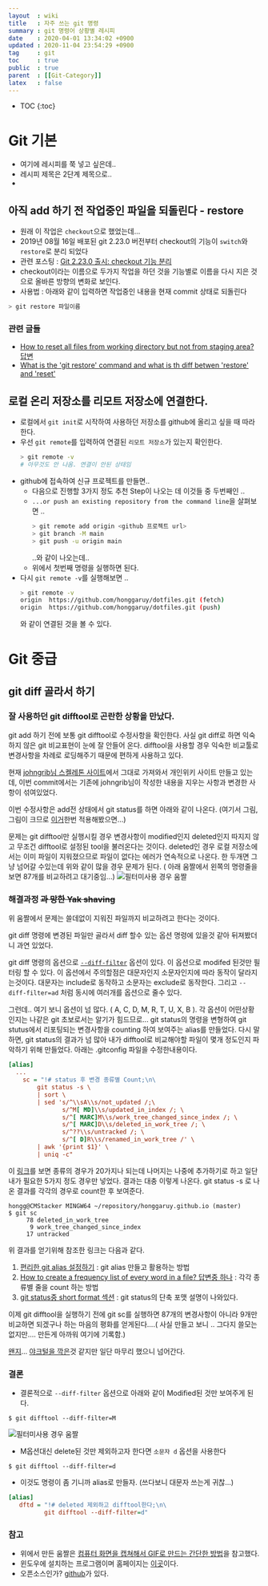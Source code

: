```yaml
---
layout  : wiki
title   : 자주 쓰는 git 명령 
summary : git 명령어 상황별 레시피 
date    : 2020-04-01 13:34:02 +0900
updated : 2020-11-04 23:54:29 +0900
tag     : git 
toc     : true
public  : true
parent  : [[Git-Category]]
latex   : false
---
```

* TOC
{:toc}

# Git 기본 

* 여기에 레시피를 쭉 넣고 싶은데..
* 레시피 제목은 2단계 제목으로..
*


## 아직 add 하기 전 작업중인 파일을 되돌린다 - restore

* 원래 이 작업은 `checkout`으로 했었는데...
* 2019년 08월 16일 배포된 git 2.23.0 버전부터 checkout의 기능이 `switch`와 `restore`로 분리 되었다
* 관련 포스팅 : [Git 2.23.0 출시: checkout 기능 분리](http://honeymon.io/tech/2019/08/30/git-2.23-release.html)
* checkout이라는 이름으로 두가지 작업을 하던 것을 기능별로 이름을 다시 지은 것으로 올바른 방향의 변화로 보인다.
* 사용법 : 아래와 같이 입력하면 작업중인 내용을 현재 commit 상태로 되돌린다
```sh
> git restore 파일이름
```

### 관련 글들

* [How to reset all files from working directory but not from staging area? 답변](https://stackoverflow.com/a/57066072/9457247)
* [What is the 'git restore' command and what is th diff betwen 'restore' and 'reset'](https://stackoverflow.com/a/58003889/9457247) 

## 로컬 온리 저장소를 리모트 저장소에 연결한다.

* 로컬에서 `git init`로 시작하여 사용하던 저장소를 github에 올리고 싶을 때 따라한다.
* 우선 `git remote`를 입력하여 연결된 `리모트 저장소`가 있는지 확인한다.
  ```sh
  > git remote -v
  # 아무것도 안 나옴. 연결이 안된 상태임
  ```
* github에 접속하여 신규 프로젝트를 만들면..
  * 다음으로 진행할 3가지 정도 추천 Step이 나오는 데 이것들 중 두번째인 ..
  * `...or push an existing repository from the command line`을 살펴보면 ..
    ```sh
    > git remote add origin <github 프로젝트 url>
    > git branch -M main
    > git push -u origin main
    ```
    ..와 같이 나오는데..
  * 위에서 첫번째 명령을 실행하면 된다.
* 다시 `git remote -v`를 실행해보면 ..
  ```sh
  > git remote -v
  origin  https://github.com/honggaruy/dotfiles.git (fetch)
  origin  https://github.com/honggaruy/dotfiles.git (push)
  ```
  와 같이 연결된 것을 볼 수 있다.

# Git 중급

## git diff 골라서 하기 

### 잘 사용하던 git difftool로 곤란한 상황을 만났다.
 
git add 하기 전에 보통 git difftool로 수정사항을 확인한다. 사실 git diff로 하면 익숙하지 않은 git 비교표현이 눈에 잘 안들어 온다. difftool을 사용할 경우 익숙한 비교툴로 변경사항을 차례로 로딩해주기 때문에 편하게 사용하고 있다. 

현재 [johngrib님 스켈레톤 사이트](https://github.com/johngrib/johngrib-jekyll-skeleton)에서 그대로 가져와서 개인위키 사이트 만들고 있는데, 이번 commit에서는 기존에 johngrib님이 작성한 내용을 지우는 사항과 변경한 사항이 섞여있었다.

이번 수정사항은 add전 상태에서 git status를 하면 아래와 같이 나온다. (여기서 그림, 그림이 크므로 [이거](https://imyeonn.github.io/blog/blog/206/)한번 적용해봤으면...)

문제는 git difftool만 실행시킬 경우 변경사항이 modified인지 deleted인지 따지지 않고 무조건  difftool로 설정된 tool을 불러온다는 것이다. deleted인 경우 로컬 저장소에서는 이미 파일이 지워졌으므로 파일이 없다는 에러가 연속적으로 나온다. 한 두개면 그냥 넘어갈 수있는데 위와 같이 많을 경우 문제가 된다. ( 아래 움짤에서 왼쪽의 명령줄을 보면  87개를 비교하려고 대기중임...) 
![필터미사용 경우 움짤]( /wiki-img/Git-Category/difftool_withoutfilter.gif )

### 해결과정 ~~과 망한 Yak shaving~~

위 움짤에서 문제는 쓸데없이 지워진 파일까지 비교하려고 한다는 것이다.

git diff 명령에 변경된 파일만 골라서 diff 할수 있는 옵션 명령에 있을것 같아 뒤져봤더니 과연 있었다.

git diff 명령의 옵션으로 [`--diff-filter`](https://git-scm.com/docs/git-diff#Documentation/git-diff.txt---diff-filterACDMRTUXB82308203) 옵션이 있다. 이 옵션으로 modifed 된것만 필터링 할 수 있다. 이 옵션에서 주의할점은 대문자인지 소문자인지에 따라 동작이 달라지는것이다. 대문자는 include로 동작하고 소문자는 exclude로 동작한다. 그리고 `--diff-filter=ad` 처럼 동시에 여러개를 옵션으로 줄수 있다.

그런데.. 여기 보니 옵션이 넘 많다. ( A, C, D, M, R, T, U, X, B ). 각 옵션이 어떤상황인지는 나같은 git 초보로서는 알기가 힘드므로... git status의 명령을 변형하여 git stutus에서 리포팅되는 변경사항을 counting 하여 보여주는 alias를 만들었다. 다시 말하면, git status의 결과가 넘 많아 내가 difftool로 비교해야할 파일이 몇개 정도인지 파악하기 위해 만들었다. 아래는 .gitconfig 파일을 수정한내용이다.

```ini
[alias]
  ...
	sc = "!# status 후 변경 종류별 Count;\n\
		git status -s \
		| sort \
		| sed 's/^\\sA\\s/not_updated /;\
		       s/^M[ MD]\\s/updated_in_index /; \
		       s/^[ MARC]M\\s/work_tree_changed_since_index /; \
		       s/^[ MARC]D\\s/deleted_in_work_tree /; \
		       s/^??\\s/untracked /; \
		       s/^[ D]R\\s/renamed_in_work_tree /' \
		| awk '{print $1}' \
		| uniq -c"
```
이 [링크](https://stackoverflow.com/questions/10552803/how-to-create-a-frequency-list-of-every-word-in-a-file/10552948#10552948)를 보면 종류의 경우가 20가지나 되는데 나머지는 나중에 추가하기로 하고 일단 내가 필요한 5가지 정도 경우만 넣었다.
결과는 대충 이렇게 나온다. git status -s 로 나온 결과를 각각의 경우로 count한 후 보여준다.
```shell
hongg@CMStacker MINGW64 ~/repository/honggaruy.github.io (master)
$ git sc
     78 deleted_in_work_tree
      9 work_tree_changed_since_index
     17 untracked
```
위 결과를 얻기위해 참조한 링크는 다음과 같다.
1. [편리한 git alias 설정하기](https://johngrib.github.io/wiki/git-alias/) : git alias 만들고 활용하는 방법
2. [How to create a frequency list of every word in a file? 답변중 하나](https://stackoverflow.com/questions/10552803/how-to-create-a-frequency-list-of-every-word-in-a-file/10552948#10552948) : 각각 종류별 줄을 count 하는 방법
3. [git status중 short format 섹션](https://stackoverflow.com/questions/10552803/how-to-create-a-frequency-list-of-every-word-in-a-file/10552948#10552948) : git status의 단축 포맷 설명이 나와있다.

이제 git difftool을 실행하기 전에 git sc를 실행하면 87개의 변경사항이 아니라 9개만 비교하면 되겠구나 하는 마음의 평화를 얻게된다....( 사실 만들고 보니 .. 그다지 쓸모는 없지만.... 만든게 아까워 여기에 기록함.)

[왠지](https://m.blog.naver.com/PostView.nhn?blogId=everbeenj&logNo=220032542600&proxyReferer=https%3A%2F%2Fwww.google.com%2F)... [야크털을 깍은](https://parksb.github.io/article/32.html)것 같지만 일단 마무리 했으니 넘어간다. 

### 결론 

* 결론적으로 `--diff-filter` 옵션으로 아래와 같이 Modified된 것만 보여주게 된다. 
```shell
$ git difftool --diff-filter=M
```
![필터미사용 경우 움짤]( /wiki-img/Git-Category/difftool_withfilter.gif )

* M옵션대신 delete된 것만 제외하고자 한다면 `소문자 d` 옵션을 사용한다
```shell
$ git difftool --diff-filter=d
```
* 이것도 명령이 좀 기니까 alias로 만들자. (쓰다보니 대문자 쓰는게 귀찮...) 
```ini
[alias]
   dftd = "!# deleted 제외하고 difftool한다;\n\
          git difftool --diff-filter=d"
```

### 참고

* 위에서 만든 움짤은 [컴퓨터 화면을 캡쳐해서 GIF로 만드는 간단한 방법](https://steemit.com/kr/@youngbinlee/gif)을 참고했다.
* 윈도우에 설치하는 프로그램이며 홈페이지는 [이곳](https://www.screentogif.com/)이다.
* 오픈소스인가? [github](https://github.com/NickeManarin/ScreenToGif)가 있다.
